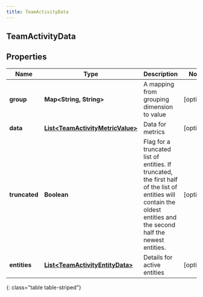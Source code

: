 ```yaml
---
title: TeamActivityData
---
```

## TeamActivityData


## Properties

| Name | Type | Description | Notes |
| ------------ | ------------- | ------------- | ------------- |
| **group** | <!----><!---->**Map&lt;String, String&gt;**<!----> | A mapping from grouping dimension to value |  [optional] |
| **data** | <!----><!---->[**List&lt;TeamActivityMetricValue&gt;**](TeamActivityMetricValue.html)<!----> | Data for metrics |  [optional] |
| **truncated** | <!----><!---->**Boolean**<!----> | Flag for a truncated list of entities. If truncated, the first half of the list of entities will contain the oldest entities and the second half the newest entities. |  [optional] |
| **entities** | <!----><!---->[**List&lt;TeamActivityEntityData&gt;**](TeamActivityEntityData.html)<!----> | Details for active entities |  [optional] |
{: class="table table-striped"}



